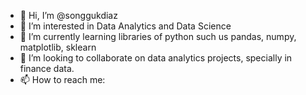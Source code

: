 - 👋 Hi, I’m @songgukdiaz
- 👀 I’m interested in Data Analytics and Data Science
- 🌱 I’m currently learning libraries of python such us pandas, numpy, matplotlib, sklearn
- 💞️ I’m looking to collaborate on data analytics projects, specially in finance data.
- 📫 How to reach me: 

<!---
songgukdiaz/songgukdiaz is a ✨ special ✨ repository because its `README.md` (this file) appears on your GitHub profile.
You can click the Preview link to take a look at your changes.
--->
